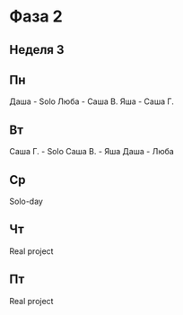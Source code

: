 # Фаза 2

## Неделя 3

## Пн
Даша - Solo
Люба - Саша В.
Яша - Саша Г.

## Вт
Саша Г. - Solo
Саша В. - Яша
Даша - Люба

## Ср
Solo-day

## Чт
Real project

## Пт
Real project
